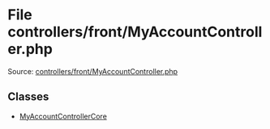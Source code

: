File controllers/front/MyAccountController.php
=========

Source: [controllers/front/MyAccountController.php](https://github.com/PrestaShop/PrestaShop/blob/1.5.3.0/controllers/front/MyAccountController.php)


Classes
-------

* [MyAccountControllerCore](class.MyAccountControllerCore.md)

